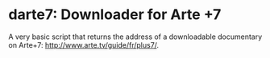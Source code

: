 # darte7: Downloader for Arte +7

A very basic script that returns the address of a downloadable documentary on
Arte+7: http://www.arte.tv/guide/fr/plus7/.
